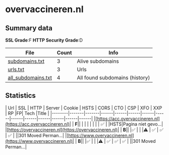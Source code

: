 

# overvaccineren.nl
## Summary data


**SSL Grade**:F
**HTTP Security Grade**:D


| File       | Count | Info |
|------------|-------|------|
|[subdomains.txt](/data/overvaccineren.nl/subdomains.txt)|3|Alive subdomains|
|[urls.txt](/data/overvaccineren.nl/urls.txt)|3|Urls|
|[all_subdomains.txt](/data/overvaccineren.nl/all_subdomains.txt)|4|All found subdomains (history)|


## Statistics


| Url | SSL | HTTP | Server | Cookie | HSTS | CORS | CTO | CSP | XFO | XXP | RP |FP| Tech |Title |
|--------|-------|-------|------|------|------|------|------|------|------|------|------|------|------|
|[https://acc.overvaccineren.nl](https://acc.overvaccineren.nl)| | **F**|| | | | | | | | :white_check_mark: | |HSTS|Pagina niet gevo...|
|[https://overvaccineren.nl](https://overvaccineren.nl)| | **B**|| |:white_check_mark: | | |:warning: | :white_check_mark: | :white_check_mark: | :white_check_mark: | ||301 Moved Perman...|
|[https://www.overvaccineren.nl](https://www.overvaccineren.nl)| | **B**|| |:white_check_mark: | | |:warning: | :white_check_mark: | :white_check_mark: | :white_check_mark: | ||301 Moved Perman...|